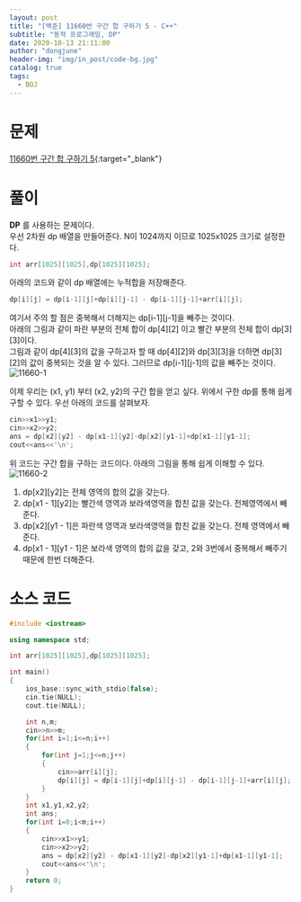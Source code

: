 ```yaml
---
layout: post
title: "[백준] 11660번 구간 합 구하기 5 - C++"
subtitle: "동적 프로그래밍, DP"
date: 2020-10-13 21:11:00
author: "dongjune"
header-img: "img/in_post/code-bg.jpg"
catalog: true
tags:
  - BOJ
---
```


# 문제

[11660번 구간 합 구하기 5](https://www.acmicpc.net/problem/1753){:target="_blank"}

# 풀이

**DP** 를 사용하는 문제이다.  
우선 2차원 dp 배열을 만들어준다. N이 1024까지 이므로 1025x1025 크기로 설정한다.

```c++
int arr[1025][1025],dp[1025][1025];
```

아래의 코드와 같이 dp 배열에는 누적합을 저장해준다.

```c++
dp[i][j] = dp[i-1][j]+dp[i][j-1] - dp[i-1][j-1]+arr[i][j];
```

여기서 주의 할 점은 중복해서 더해지는 dp[i-1][j-1]을 빼주는 것이다.  
아래의 그림과 같이 파란 부분의 전체 합이 dp[4][2] 이고 빨간 부분의 전체 합이 dp[3][3]이다.  
그림과 같이 dp[4][3]의 값을 구하고자 할 때 dp[4][2]와 dp[3][3]을 더하면 dp[3][2]의 값이 중복되는 것을 알 수 있다. 그러므로 dp[i-1][j-1]의 값을 빼주는 것이다.
![11660-1](https://user-images.githubusercontent.com/53213397/117607016-14605380-b196-11eb-88a0-c4abf27e7aba.png)


이제 우리는 (x1, y1) 부터 (x2, y2)의 구간 합을 얻고 싶다. 위에서 구한 dp를 통해 쉽게 구할 수 있다. 우선 아래의 코드를 살펴보자.

```c++
cin>>x1>>y1;
cin>>x2>>y2;
ans = dp[x2][y2] - dp[x1-1][y2]-dp[x2][y1-1]+dp[x1-1][y1-1];
cout<<ans<<'\n';
```

위 코드는 구간 합을 구하는 코드이다. 아래의 그림을 통해 쉽게 이해할 수 있다.
![11660-2](https://user-images.githubusercontent.com/53213397/117607021-16c2ad80-b196-11eb-9f59-ce320f0d83e9.png)


1. dp[x2][y2]는 전체 영역의 합의 값을 갖는다.
2. dp[x1 - 1][y2]는 빨간색 영역과 보라색영역을 합친 값을 갖는다. 전체영역에서 빼준다.
3. dp[x2][y1 - 1]은 파란색 영역과 보라색영역을 합친 값을 갖는다. 전체 영역에서 빼준다.
4. dp[x1 - 1][y1 - 1]은 보라색 영역의 합의 값을 갖고, 2와 3번에서 중복해서 빼주기 때문에 한번 더해준다.

# 소스 코드

```c++
#include <iostream>

using namespace std;

int arr[1025][1025],dp[1025][1025];

int main()
{
    ios_base::sync_with_stdio(false);
    cin.tie(NULL);
    cout.tie(NULL);

    int n,m;
    cin>>n>>m;
    for(int i=1;i<=n;i++)
    {
        for(int j=1;j<=n;j++)
        {
            cin>>arr[i][j];
            dp[i][j] = dp[i-1][j]+dp[i][j-1] - dp[i-1][j-1]+arr[i][j];
        }
    }
    int x1,y1,x2,y2;
    int ans;
    for(int i=0;i<m;i++)
    {
        cin>>x1>>y1;
        cin>>x2>>y2;
        ans = dp[x2][y2] - dp[x1-1][y2]-dp[x2][y1-1]+dp[x1-1][y1-1];
        cout<<ans<<'\n';
    }
    return 0;
}
```
